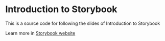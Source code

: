 # Introduction to Storybook

This is a source code for following the slides of Introduction to Storybook

Learn more in [Storybook website](https://storybook.js.org)
